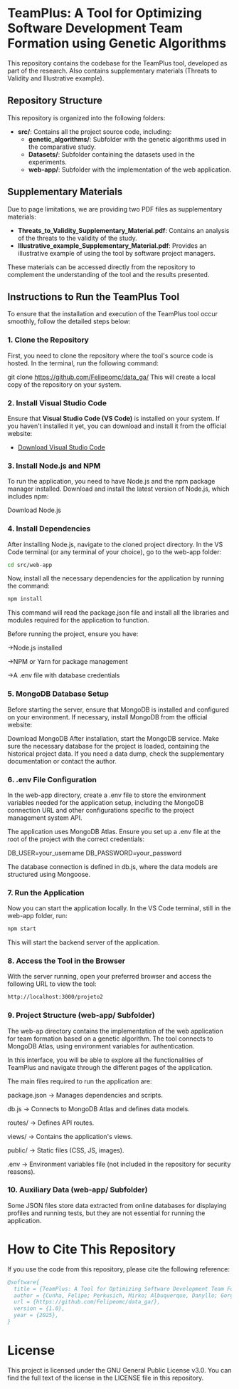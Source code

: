 # TeamPlus: A Tool for Optimizing Software Development Team Formation using Genetic Algorithms

This repository contains the codebase for the TeamPlus tool, developed as part of the research. Also contains supplementary materials (Threats to Validity and Illustrative example).

## Repository Structure

This repository is organized into the following folders:

- **src/**: Contains all the project source code, including:
  - **genetic_algorithms/**: Subfolder with the genetic algorithms used in the comparative study.
  - **Datasets/**: Subfolder containing the datasets used in the experiments.
  - **web-app/**: Subfolder with the implementation of the web application.

## Supplementary Materials

Due to page limitations, we are providing two PDF files as supplementary materials:

- **Threats_to_Validity_Supplementary_Material.pdf**: Contains an analysis of the threats to the validity of the study.
- **Illustrative_example_Supplementary_Material.pdf**: Provides an illustrative example of using the tool by software project managers.

These materials can be accessed directly from the repository to complement the understanding of the tool and the results presented.

## Instructions to Run the TeamPlus Tool

To ensure that the installation and execution of the TeamPlus tool occur smoothly, follow the detailed steps below:

### 1. Clone the Repository

First, you need to clone the repository where the tool's source code is hosted. In the terminal, run the following command:


git clone https://github.com/Felipeomc/data_ga/
This will create a local copy of the repository on your system.

### 2. Install Visual Studio Code

Ensure that **Visual Studio Code (VS Code)** is installed on your system. If you haven't installed it yet, you can download and install it from the official website:

- [Download Visual Studio Code](https://code.visualstudio.com/)

### 3. Install Node.js and NPM
To run the application, you need to have Node.js and the npm package manager installed. Download and install the latest version of Node.js, which includes npm:

Download Node.js

### 4. Install Dependencies
After installing Node.js, navigate to the cloned project directory. In the VS Code terminal (or any terminal of your choice), go to the web-app folder:

```bash
cd src/web-app 
```

Now, install all the necessary dependencies for the application by running the command:

```bash
npm install
```
This command will read the package.json file and install all the libraries and modules required for the application to function.

Before running the project, ensure you have:

->Node.js installed

->NPM or Yarn for package management

->A .env file with database credentials

### 5. MongoDB Database Setup
Before starting the server, ensure that MongoDB is installed and configured on your environment. If necessary, install MongoDB from the official website:

Download MongoDB
After installation, start the MongoDB service. Make sure the necessary database for the project is loaded, containing the historical project data. If you need a data dump, check the supplementary documentation or contact the author.

### 6. .env File Configuration
In the web-app directory, create a .env file to store the environment variables needed for the application setup, including the MongoDB connection URL and other configurations specific to the project management system API.

The application uses MongoDB Atlas. Ensure you set up a .env file at the root of the project with the correct credentials:

DB_USER=your_username
DB_PASSWORD=your_password

The database connection is defined in db.js, where the data models are structured using Mongoose.

### 7. Run the Application
Now you can start the application locally. In the VS Code terminal, still in the web-app folder, run:

```bash
npm start
```
This will start the backend server of the application.

### 8. Access the Tool in the Browser
With the server running, open your preferred browser and access the following URL to view the tool:

```bash
http://localhost:3000/projeto2
```

### 9. Project Structure (**web-app/** Subfolder)

The web-ap directory contains the implementation of the web application for team formation based on a genetic algorithm. The tool connects to MongoDB Atlas, using environment variables for authentication.

In this interface, you will be able to explore all the functionalities of TeamPlus and navigate through the different pages of the application.

The main files required to run the application are:

package.json → Manages dependencies and scripts.

db.js → Connects to MongoDB Atlas and defines data models.

routes/ → Defines API routes.

views/ → Contains the application's views.

public/ → Static files (CSS, JS, images).

.env → Environment variables file (not included in the repository for security reasons).

### 10. Auxiliary Data (**web-app/** Subfolder)

Some JSON files store data extracted from online databases for displaying profiles and running tests, but they are not essential for running the application.

# How to Cite This Repository
If you use the code from this repository, please cite the following reference:

```bibtex
@software{
  title = {TeamPlus: A Tool for Optimizing Software Development Team Formation using Genetic Algorithms},
  author = {Cunha, Felipe; Perkusich, Mirko; Albuquerque, Danyllo; Gorgônio, Kyller; Almeida, Hyggo; Perkusich, Angelo},
  url = {https://github.com/Felipeomc/data_ga/},
  version = {1.0},
  year = {2025},
}
```
# License
This project is licensed under the GNU General Public License v3.0. You can find the full text of the license in the LICENSE file in this repository.
